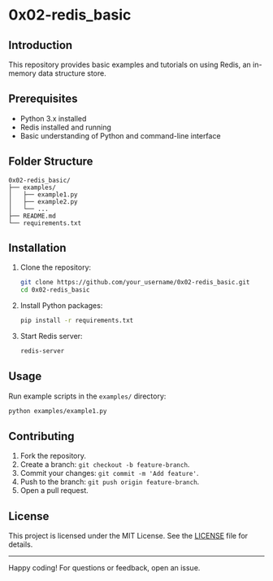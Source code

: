 # 0x02-redis_basic

## Introduction
This repository provides basic examples and tutorials on using Redis, an in-memory data structure store.

## Prerequisites
- Python 3.x installed
- Redis installed and running
- Basic understanding of Python and command-line interface

## Folder Structure
```
0x02-redis_basic/
├── examples/
│   ├── example1.py
│   ├── example2.py
│   └── ...
├── README.md
└── requirements.txt
```

## Installation
1. Clone the repository:
    ```bash
    git clone https://github.com/your_username/0x02-redis_basic.git
    cd 0x02-redis_basic
    ```

2. Install Python packages:
    ```bash
    pip install -r requirements.txt
    ```

3. Start Redis server:
    ```bash
    redis-server
    ```

## Usage
Run example scripts in the `examples/` directory:
```bash
python examples/example1.py
```

## Contributing
1. Fork the repository.
2. Create a branch: `git checkout -b feature-branch`.
3. Commit your changes: `git commit -m 'Add feature'`.
4. Push to the branch: `git push origin feature-branch`.
5. Open a pull request.

## License
This project is licensed under the MIT License. See the [LICENSE](LICENSE) file for details.

---

Happy coding! For questions or feedback, open an issue.
